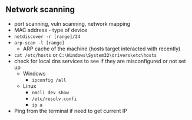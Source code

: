 ## Network scanning

- port scanning, vuln scanning, network mapping
- MAC address - type of device
- `netdiscover -r [range]/24`
- `arp-scan -l [range]`
  - ARP cache of the machine (hosts target interacted with recently)
- `cat /etc/hosts` or `C:\Windows\System32\drivers\etc\hosts`
- check for local dns services to see if they are misconfigured or not set up
  - Windows
    - `ipconfig /all`
  - Linux
    - `nmcli dev show`
    - `/etc/resolv.confi`
    - `ip a`
- Ping from the terminal if need to get current IP
